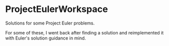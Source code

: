 # ProjectEulerWorkspace
Solutions for some Project Euler problems.

For some of these, I went back after finding a solution and reimplemented it with Euler's solution guidance in mind. 
